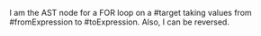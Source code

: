 I am the AST node for a FOR loop on a #target taking values from #fromExpression to #toExpression. Also, I can be reversed.